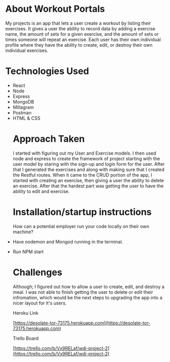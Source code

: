 <h1>About Workout Portals</h1>

My projects is an app that lets a user create a workout by listing their exercises.  It gives a user the ability to record data by adding a exercise name, the amount of sets for a given exercise, and the amount of sets or times someone will repeat an exercise. Each user has their own individual profile where they have the ability to create, edit, or destroy their own individual exercises.

<h1>Technologies Used</h1>

<ul>
<li>React</li>
<li>Node</li>
<li>Express</li>
<li>MongoDB</li>
<li>Millagram</li>
<li>Postman</li>
<li>HTML & CSS</li>

<h1>Approach Taken</h1>

 I started with figuring out my User and Exercise models. I then used node and express to create the framework of project starting with the user model by staring with the sign-up and login form for the user.  After that I generated the exercises and along with making sure that I created the Restful routes.  When it came to the CRUD portion of the app, I started with creating an exercise, then giving a user the ability to delete an exercise.  After that the hardest part was getting the user to have the ability to edit and exercise. 

<h1>Installation/startup instructions</h1>

How can a potential employer run your code locally on their own machine?

<li>Have nodemon and Mongod running in the terminal.<li>

Run NPM start

<h1>Challenges</h1>
Although; I figured out how to allow a user to create, edit, and destroy a meal. I was not able to finish getting the user to delete or edit their infromation, which would be the next steps to upgrading the app into a nicer layout for it's users.

Heroku Link

[https://desolate-tor-73175.herokuapp.com](https://desolate-tor-73175.herokuapp.com)

Trello Board

[https://trello.com/b/Vx9RELaf/wdi-project-2](https://trello.com/b/Vx9RELaf/wdi-project-2)